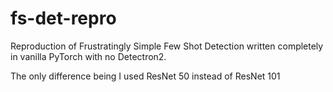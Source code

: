 # fs-det-repro
Reproduction of Frustratingly Simple Few Shot Detection written completely in vanilla PyTorch with no Detectron2. 

The only difference being I used ResNet 50 instead of ResNet 101

